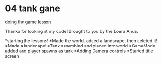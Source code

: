 # 04 tank gane

doing the game lesson

Thanks for looking at my code! Brought to you by the Boars Anus.

*starting the lessons!
*Made the world. added a landscape, then deleted it!
*Made a landscape!
*Tank assembled and placed into world
*GameMode added and player spawns as tank
*Adding Camera controls
*Started title screen
